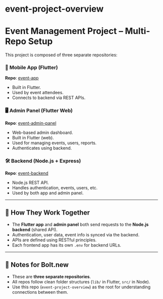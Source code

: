 # event-project-overview

# Event Management Project – Multi-Repo Setup

This project is composed of three separate repositories:

### 📱 Mobile App (Flutter)
**Repo**: [event-app](https://github.com/DineshSeven/event-app.git)

- Built in Flutter.
- Used by event attendees.
- Connects to backend via REST APIs.

### 🖥️ Admin Panel (Flutter Web)
**Repo**: [event-admin-panel](https://github.com/DineshSeven/event-admin-panel.git)

- Web-based admin dashboard.
- Built in Flutter (web).
- Used for managing events, users, reports.
- Authenticates using backend.

### 🛠️ Backend (Node.js + Express)
**Repo**: [event-backend](https://github.com/DineshSeven/event-backend.git)

- Node.js REST API.
- Handles authentication, events, users, etc.
- Used by both app and admin panel.

---

## 🔗 How They Work Together

- The **Flutter app** and **admin panel** both send requests to the **Node.js backend** (shared API).
- Authentication, user data, event info is synced via the backend.
- APIs are defined using RESTful principles.
- Each frontend app has its own `.env` for backend URLs.

---

## 🧠 Notes for Bolt.new

- These are **three separate repositories**.
- All repos follow clean folder structures (`lib/` in Flutter, `src/` in Node).
- Use this repo (`event-project-overview`) as the root for understanding connections between them.
